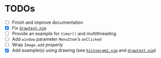 # TODOs

- [ ] Finish and improve documentation
- [x] Fix [`drawtext.nim`](examples/drawtext.nim) 
- [ ] Provide an example for `timer()` and multithreading
- [ ] Add `window` parameter `MenuItem`'s `onClicked`
- [ ] Wrap `Image.add` *properly*
- [x] Add example(s) using drawing (see [`histogram2.nim`](examples/histogram2.nim) and [`drawtext.nim`](examples/drawtext.nim))